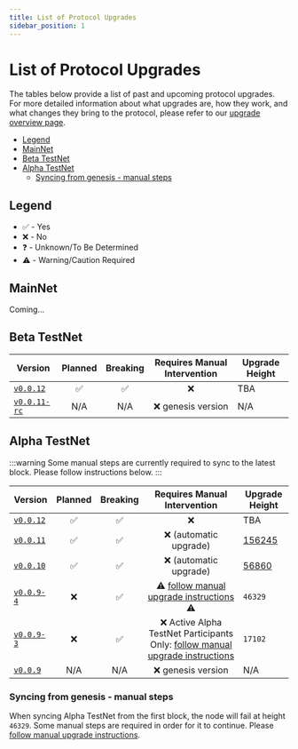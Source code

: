```yaml
---
title: List of Protocol Upgrades
sidebar_position: 1
---
```


# List of Protocol Upgrades <!-- omit in toc -->

The tables below provide a list of past and upcoming protocol upgrades. For more detailed information about what upgrades are, how they work, and what changes they bring to the protocol, please refer to our [upgrade overview page](./protocol_upgrades.md).

- [Legend](#legend)
- [MainNet](#mainnet)
- [Beta TestNet](#beta-testnet)
- [Alpha TestNet](#alpha-testnet)
  - [Syncing from genesis - manual steps](#syncing-from-genesis---manual-steps)

## Legend

- ✅ - Yes
- ❌ - No
- ❓ - Unknown/To Be Determined
- ⚠️ - Warning/Caution Required

## MainNet
Coming...

## Beta TestNet

| Version                                                                          | Planned | Breaking | Requires Manual Intervention | Upgrade Height |
| -------------------------------------------------------------------------------- | :-----: | :------: | :--------------------------: | -------------- |
| [`v0.0.12`](https://github.com/pokt-network/pocket/releases/tag/v0.0.12)       |    ✅    |    ✅     |              ❌               | TBA            |
| [`v0.0.11-rc`](https://github.com/pokt-network/pocket/releases/tag/v0.0.11-rc) |   N/A   |   N/A    |      ❌ genesis version       | N/A            |

## Alpha TestNet
:::warning
Some manual steps are currently required to sync to the latest block. Please follow instructions below.
:::

<!-- DEVELOPER: if important information about the release is changing (e.g. upgrade height is changed) - make sure to update the information in GitHub release as well. -->

| Version                                                                      | Planned | Breaking |                                                          Requires Manual Intervention                                                          | Upgrade Height                                                                                                                    |
| ---------------------------------------------------------------------------- | :-----: | :------: | :--------------------------------------------------------------------------------------------------------------------------------------------: | --------------------------------------------------------------------------------------------------------------------------------- |
| [`v0.0.12`](https://github.com/pokt-network/pocket/releases/tag/v0.0.12)   |    ✅    |    ✅     |                                                                       ❌                                                                        | TBA                                                                                                                               |
| [`v0.0.11`](https://github.com/pokt-network/pocket/releases/tag/v0.0.11)   |    ✅    |    ✅     |                                                             ❌ (automatic upgrade)                                                              | [156245](https://shannon.alpha.testnet.pokt.network/pocket/tx/EE72B1D0744872CFFF4AC34DA9573B0BC2E32FFF998A8F25BF817FBE44F53543) |
| [`v0.0.10`](https://github.com/pokt-network/pocket/releases/tag/v0.0.10)   |    ✅    |    ✅     |                                                             ❌ (automatic upgrade)                                                              | [56860](https://shannon.alpha.testnet.pokt.network/pocket/tx/4E201E5C397AB881F417266154C907D38404BE00BE9A443DE28E44A2B09C5CFB)  |
| [`v0.0.9-4`](https://github.com/pokt-network/pocket/releases/tag/v0.0.9-4) |    ❌    |    ✅     |                    ⚠️ [follow manual upgrade instructions](https://github.com/pokt-network/pocket/releases/tag/v0.0.9-4) ⚠️                    | `46329`                                                                                                                           |
| [`v0.0.9-3`](https://github.com/pokt-network/pocket/releases/tag/v0.0.9-3) |    ❌    |    ✅     | ❌ Active Alpha TestNet Participants Only: [follow manual upgrade instructions](https://github.com/pokt-network/pocket/releases/tag/v0.0.9-3) | `17102`                                                                                                                           |
| [`v0.0.9`](https://github.com/pokt-network/pocket/releases/tag/v0.0.9)     |   N/A   |   N/A    |                                                               ❌ genesis version                                                                | N/A                                                                                                                               |

### Syncing from genesis - manual steps
<!-- TODO(@okdas): when the next cosmovisor version released with `https://github.com/cosmos/cosmos-sdk/pull/21790` included - provide automated solution (csv file + pre-downloaded binaries) that will add hot-fixes automatically, allowing to sync from block #1 without any intervention -->

When syncing Alpha TestNet from the first block, the node will fail at height `46329`. Some manual steps are required in order for it to continue. Please [follow manual upgrade instructions](https://github.com/pokt-network/pocket/releases/tag/v0.0.9-4).
